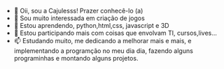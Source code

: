 - 👋 Oii, sou a Cajulesss! Prazer conhecê-lo (a)
- 👀 Sou muito interessada em criação de jogos
- 🌱 Estou aprendendo, python,html,css, javascript e 3D
- 💞️ Estou participando mais com coisas que envolvam TI, cursos,lives...
- 📫 Estudando muito, me dedicando a melhorar mais e mais, e implementando a programção no meu dia dia, fazendo alguns programinhas e montando alguns projetos.

<!---
Cajulesss/Cajulesss is a ✨ special ✨ repository because its `README.md` (this file) appears on your GitHub profile.
You can click the Preview link to take a look at your changes.
--->
